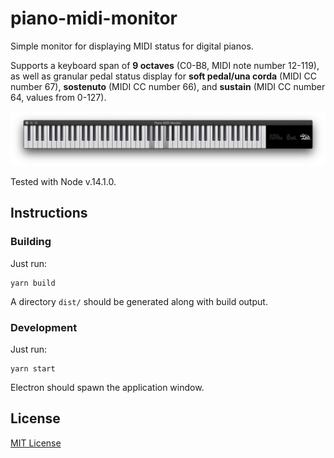 # piano-midi-monitor

Simple monitor for displaying MIDI status for digital pianos.

Supports a keyboard span of **9 octaves** (C0-B8, MIDI note number 12-119), as well as
granular pedal status display for **soft pedal/una corda** (MIDI CC number 67),
**sostenuto** (MIDI CC number 66), and **sustain** (MIDI CC number 64, values from 0-127).

![Screenshot](./docs/screenshot.png)

Tested with Node v.14.1.0.

## Instructions

### Building

Just run:

```shell script
yarn build
```

A directory `dist/` should be generated along with build output.

### Development

Just run:

```
yarn start
```

Electron should spawn the application window.

## License

[MIT License](./LICENSE)